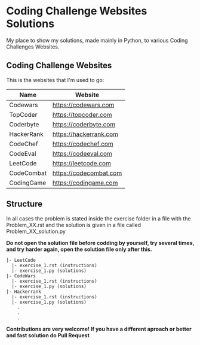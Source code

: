 # Coding Challenge Websites Solutions

My place to show my solutions, made mainly in Python, to various Coding Challenges Websites.

## Coding Challenge Websites

This is the websites that I'm used to go:

Name | Website
------------ | -------
Codewars | https://codewars.com
TopCoder | https://topcoder.com
Coderbyte | https://coderbyte.com
HackerRank | https://hackerrank.com
CodeChef | https://codechef.com
CodeEval | https://codeeval.com
LeetCode | https://leetcode.com
CodeCombat | https://codecombat.com
CodingGame | https://codingame.com


## Structure
In all cases the problem is stated inside the exercise folder in a file with the Problem_XX.rst and the solution is given in a file called Problem_XX_solution.py

**Do not open the solution file before codding by yourself, try several times, and try harder again, open the solution file only after this.**

```
|- LeetCode
  |- exercise_1.rst (instructions)
  |- exercise_1.py (solutions)
|- CodeWars
  |- exercise_1.rst (instructions)
  |- exercise_1.py (solutions)
|- Hackerrank
  |- exercise_1.rst (instructions)
  |- exercise_1.py (solutions)
    .
    .
    .
```
**Contributions are very welcome! If you have a different aproach or better and fast solution do Pull Request**
